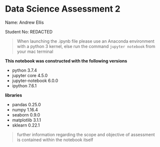 # Data Science Assessment 2

Name:			Andrew Ellis

Student No:		REDACTED

>When launching the .ipynb file please use an Anaconda environment with a python 3 kernel, else run the command `jupyter notebook` from your mac terminal


**This notebook was constructed with the following versions**

- python 3.7.4
- jupyter core 4.5.0
- jupyter-notebook 6.0.0
- ipython 7.6.1

**libraries**

- pandas 0.25.0
- numpy 1.16.4
- seaborn 0.9.0
- matplotlib 3.1.1
- sklearn 0.22.1

>further information regarding the scope and objective of assessment is contained within the notebook itself